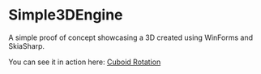 # Simple3DEngine

A simple proof of concept showcasing a 3D created using WinForms and SkiaSharp.

You can see it in action here:
[Cuboid Rotation](https://youtu.be/IDibBRT4yVY)
